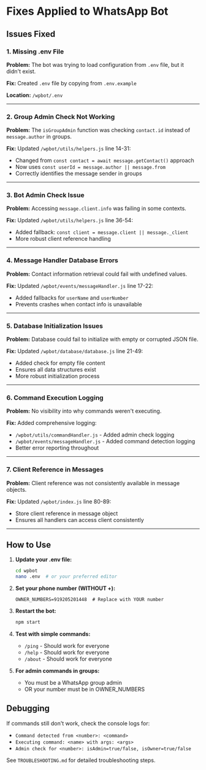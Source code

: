 # Fixes Applied to WhatsApp Bot

## Issues Fixed

### 1. Missing .env File
**Problem:** The bot was trying to load configuration from `.env` file, but it didn't exist.

**Fix:** Created `.env` file by copying from `.env.example`

**Location:** `/wpbot/.env`

---

### 2. Group Admin Check Not Working
**Problem:** The `isGroupAdmin` function was checking `contact.id` instead of `message.author` in groups.

**Fix:** Updated `/wpbot/utils/helpers.js` line 14-31:
- Changed from `const contact = await message.getContact()` approach
- Now uses `const userId = message.author || message.from`
- Correctly identifies the message sender in groups

---

### 3. Bot Admin Check Issue
**Problem:** Accessing `message.client.info` was failing in some contexts.

**Fix:** Updated `/wpbot/utils/helpers.js` line 36-54:
- Added fallback: `const client = message.client || message._client`
- More robust client reference handling

---

### 4. Message Handler Database Errors
**Problem:** Contact information retrieval could fail with undefined values.

**Fix:** Updated `/wpbot/events/messageHandler.js` line 17-22:
- Added fallbacks for `userName` and `userNumber`
- Prevents crashes when contact info is unavailable

---

### 5. Database Initialization Issues
**Problem:** Database could fail to initialize with empty or corrupted JSON file.

**Fix:** Updated `/wpbot/database/database.js` line 21-49:
- Added check for empty file content
- Ensures all data structures exist
- More robust initialization process

---

### 6. Command Execution Logging
**Problem:** No visibility into why commands weren't executing.

**Fix:** Added comprehensive logging:
- `/wpbot/utils/commandHandler.js` - Added admin check logging
- `/wpbot/events/messageHandler.js` - Added command detection logging
- Better error reporting throughout

---

### 7. Client Reference in Messages
**Problem:** Client reference was not consistently available in message objects.

**Fix:** Updated `/wpbot/index.js` line 80-89:
- Store client reference in message object
- Ensures all handlers can access client consistently

---

## How to Use

1. **Update your .env file:**
   ```bash
   cd wpbot
   nano .env  # or your preferred editor
   ```

2. **Set your phone number (WITHOUT +):**
   ```
   OWNER_NUMBERS=919205201448  # Replace with YOUR number
   ```

3. **Restart the bot:**
   ```bash
   npm start
   ```

4. **Test with simple commands:**
   - `/ping` - Should work for everyone
   - `/help` - Should work for everyone
   - `/about` - Should work for everyone

5. **For admin commands in groups:**
   - You must be a WhatsApp group admin
   - OR your number must be in OWNER_NUMBERS

## Debugging

If commands still don't work, check the console logs for:
- `Command detected from <number>: <command>`
- `Executing command: <name> with args: <args>`
- `Admin check for <number>: isAdmin=true/false, isOwner=true/false`

See `TROUBLESHOOTING.md` for detailed troubleshooting steps.

